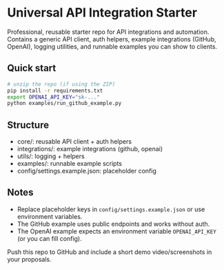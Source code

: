 # Universal API Integration Starter

Professional, reusable starter repo for API integrations and automation.
Contains a generic API client, auth helpers, example integrations (GitHub, OpenAI),
logging utilities, and runnable examples you can show to clients.

## Quick start

```bash
# unzip the repo (if using the ZIP)
pip install -r requirements.txt
export OPENAI_API_KEY="sk-..."
python examples/run_github_example.py
```

## Structure
- core/: reusable API client + auth helpers
- integrations/: example integrations (github, openai)
- utils/: logging + helpers
- examples/: runnable example scripts
- config/settings.example.json: placeholder config

## Notes
- Replace placeholder keys in `config/settings.example.json` or use environment variables.
- The GitHub example uses public endpoints and works without auth.
- The OpenAI example expects an environment variable `OPENAI_API_KEY` (or you can fill config).

Push this repo to GitHub and include a short demo video/screenshots in your proposals.

